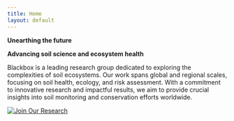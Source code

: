```yaml
---
title: Home
layout: default
---
```


**Unearthing the future**

**Advancing soil science and ecosystem health**

Blackbox is a leading research group dedicated to exploring the complexities of soil ecosystems. Our work spans global and regional scales, focusing on soil health, ecology, and risk assessment. With a commitment to innovative research and impactful results, we aim to provide crucial insights into soil monitoring and conservation efforts worldwide.

[![Join Our Research](https://gist.github.com/cxmeel/0dbc95191f239b631c3874f4ccf114e2/raw/SERVICE.svg)](https://example.com/...)


<br>
